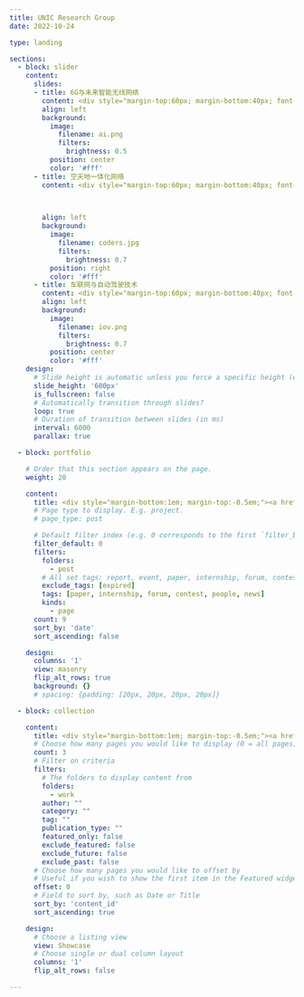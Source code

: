 ```yaml
---
title: UNIC Research Group
date: 2022-10-24

type: landing

sections:
  - block: slider
    content:
      slides:
      - title: 6G与未来智能无线网络
        content: <div style="margin-top:60px; margin-bottom:40px; font-size:12pt; width:72%; min-width:150px; height:180px; color:#fff; text-indent:2em;"><div style="display:inline-block; position:relative; top:50%; -webkit-transform:translateY(-50%);"><p>通过人工智能及深度学习技术实现网络智慧内生，AI能力的全网渗透，快速、自动、智能地对网络各方面进行高效管控，包括规划、管理、优化以及康复等，有效满足不断出现的新需求，使能资源管理的智慧决策，降低成本并提高效率。</p><p style="margin-top:-1.2vh;">研究内容包括：基于图神经网络的快速网络部署，知识驱动的网络资源调配，知识图谱赋能的网络管控，动态神经模型与按需服务技术，大模型与预训练模型在网络中的应用，可解释人工智能的网络应用，多智能体强化学习无人机集群对抗，数字孪生驱动的强化学习，智能测试方法等</p></div></div>
        align: left
        background:
          image:
            filename: ai.png
            filters:
              brightness: 0.5
          position: center
          color: '#fff'
      - title: 空天地一体化网络
        content: <div style="margin-top:60px; margin-bottom:40px; font-size:12pt; width:65%; height:180px; color:#fff; text-indent:2em;"><div style="display:inline-block; position:relative; top:50%; -webkit-transform:translateY(-50%);"><p>空天地一体化网络可为陆海空天用户提供无缝信息服务，满足未来网络对于全时全域全空通信和网络互联互通的需求，是6G网络的重要组成部分。</p><p>主要研究空天地一体化网络协议架构设计、网络切片方法、网络虚拟化与虚拟资源调度，网络仿真方法等。可参考论文：《空天地一体化网络技术：探索与展望》</p></div></div>


                
        align: left
        background:
          image:
            filename: coders.jpg
            filters:
              brightness: 0.7
          position: right
          color: '#fff'
      - title: 车联网与自动驾驶技术
        content: <div style="margin-top:60px; margin-bottom:40px; font-size:12pt; width:65%; height:180px; color:#fff; text-indent:2em;"><div style="display:inline-block; position:relative; top:50%; -webkit-transform:translateY(-50%);"><p>车联网是指通过应用传感技术、通信技术、网络技术、智能技术、感知与控制技术等，有机地融合在车辆和交通道路管理体系中而建成的一种实时、智能、高效的综合交通管理系统，是能够实现智能化交通管理、智能动态信息服务和自动驾驶的一体化网络。</p><p>研究方向包括：车联网低时延高可靠技术，基于信息年龄和信息价值的调度技术，网络切片技术，模型和数据双驱动网络优化技术，车路协同技术</p></div></div>
        align: left
        background:
          image:
            filename: iov.png
            filters:
              brightness: 0.7
          position: center
          color: '#fff'
    design:
      # Slide height is automatic unless you force a specific height (e.g. '400px')
      slide_height: '600px'
      is_fullscreen: false
      # Automatically transition through slides?
      loop: true
      # Duration of transition between slides (in ms)
      interval: 6000
      parallax: true

  - block: portfolio

    # Order that this section appears on the page.
    weight: 20

    content:
      title: <div style="margin-bottom:1em; margin-top:-0.5em;"><a href="../post/" style="color:black; text-decoration:inherit;">新闻</a></div>
      # Page type to display. E.g. project.
      # page_type: post

      # Default filter index (e.g. 0 corresponds to the first `filter_button` instance below).
      filter_default: 0
      filters:
        folders:
          - post
        # All set tags: report, event, paper, internship, forum, contest， news
        exclude_tags: [expired]
        tags: [paper, internship, forum, contest, people, news]
        kinds:
          - page
      count: 9
      sort_by: 'date'
      sort_ascending: false

    design:
      columns: '1'
      view: masonry
      flip_alt_rows: true
      background: {}
      # spacing: {padding: [20px, 20px, 20px, 20px]}

  - block: collection

    content:
      title: <div style="margin-bottom:1em; margin-top:-0.5em;"><a href="../work/" style="color:black; text-decoration:inherit;">科研成果</a></div>
      # Choose how many pages you would like to display (0 = all pages)
      count: 3
      # Filter on criteria
      filters:
        # The folders to display content from
        folders:
          - work
        author: ""
        category: ""
        tag: ""
        publication_type: ""
        featured_only: false
        exclude_featured: false
        exclude_future: false
        exclude_past: false
      # Choose how many pages you would like to offset by
      # Useful if you wish to show the first item in the Featured widget
      offset: 0
      # Field to sort by, such as Date or Title
      sort_by: 'content_id'
      sort_ascending: true

    design:
      # Choose a listing view
      view: Showcase
      # Choose single or dual column layout
      columns: '1'
      flip_alt_rows: false

---
```


